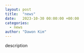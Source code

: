 ```yaml
---
layout: post
title:  "news"
date:   2023-10-30 00:00:00 +00:00
categories:
  - news
author: "Dawon Kim"
---
```

description
